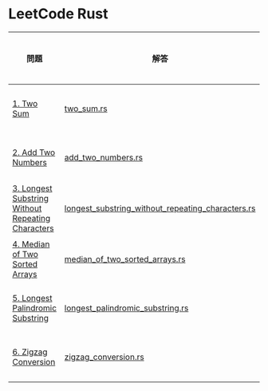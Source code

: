 # LeetCode Rust

| 問題 | 解答 | 実行時間 |
| ---- | ---- | -------- |
| [1. Two Sum](https://leetcode.com/problems/two-sum/description/) | [two_sum.rs](two_sum.rs) | 0 ミリ秒 |
| [2. Add Two Numbers](https://leetcode.com/problems/add-two-numbers/description/) | [add_two_numbers.rs](add_two_numbers.rs) | 4 ミリ秒 |
| [3. Longest Substring Without Repeating Characters](https://leetcode.com/problems/longest-substring-without-repeating-characters/description/) | [longest_substring_without_repeating_characters.rs](longest_substring_without_repeating_characters.rs) | 4 ミリ秒 |
| [4. Median of Two Sorted Arrays](https://leetcode.com/problems/median-of-two-sorted-arrays/description/) | [median_of_two_sorted_arrays.rs](median_of_two_sorted_arrays.rs) | 0 ミリ秒 |
| [5. Longest Palindromic Substring](https://leetcode.com/problems/longest-palindromic-substring/) | [longest_palindromic_substring.rs](longest_palindromic_substring.rs) | 5 ミリ秒 |
| [6. Zigzag Conversion](https://leetcode.com/problems/zigzag-conversion/description/) | [zigzag_conversion.rs](zigzag_conversion.rs) | 4 ミリ秒 |
